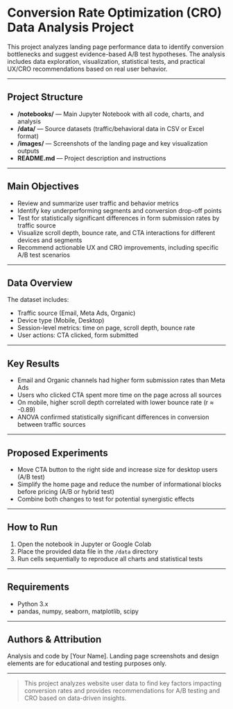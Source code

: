 # Conversion Rate Optimization (CRO) Data Analysis Project

This project analyzes landing page performance data to identify conversion bottlenecks and suggest evidence-based A/B test hypotheses. The analysis includes data exploration, visualization, statistical tests, and practical UX/CRO recommendations based on real user behavior.

---

## Project Structure

- **/notebooks/** — Main Jupyter Notebook with all code, charts, and analysis  
- **/data/** — Source datasets (traffic/behavioral data in CSV or Excel format)  
- **/images/** — Screenshots of the landing page and key visualization outputs  
- **README.md** — Project description and instructions

---

## Main Objectives

- Review and summarize user traffic and behavior metrics  
- Identify key underperforming segments and conversion drop-off points  
- Test for statistically significant differences in form submission rates by traffic source  
- Visualize scroll depth, bounce rate, and CTA interactions for different devices and segments  
- Recommend actionable UX and CRO improvements, including specific A/B test scenarios  

---

## Data Overview

The dataset includes:  
- Traffic source (Email, Meta Ads, Organic)  
- Device type (Mobile, Desktop)  
- Session-level metrics: time on page, scroll depth, bounce rate  
- User actions: CTA clicked, form submitted  

---

## Key Results

- Email and Organic channels had higher form submission rates than Meta Ads  
- Users who clicked CTA spent more time on the page across all sources  
- On mobile, higher scroll depth correlated with lower bounce rate (r ≈ -0.89)  
- ANOVA confirmed statistically significant differences in conversion between traffic sources  

---

## Proposed Experiments

- Move CTA button to the right side and increase size for desktop users (A/B test)  
- Simplify the home page and reduce the number of informational blocks before pricing (A/B or hybrid test)  
- Combine both changes to test for potential synergistic effects  

---

## How to Run

1. Open the notebook in Jupyter or Google Colab  
2. Place the provided data file in the `/data` directory  
3. Run cells sequentially to reproduce all charts and statistical tests  

---

## Requirements

- Python 3.x  
- pandas, numpy, seaborn, matplotlib, scipy  

---

## Authors & Attribution

Analysis and code by [Your Name]. Landing page screenshots and design elements are for educational and testing purposes only.

---

> This project analyzes website user data to find key factors impacting conversion rates and provides recommendations for A/B testing and CRO based on data-driven insights.

